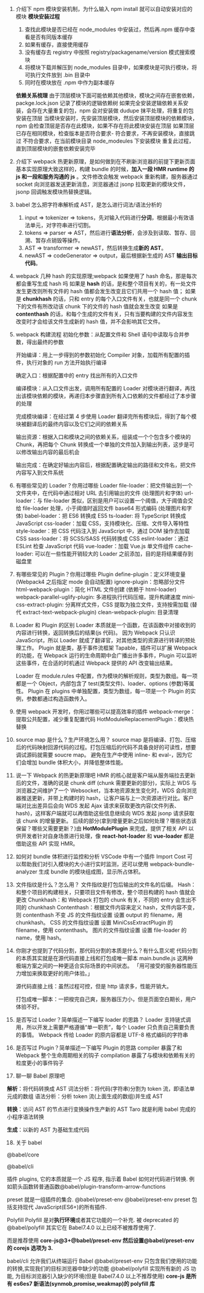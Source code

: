 1. 介绍下 npm 模块安装机制，为什么输入 npm install 就可以自动安装对应的模块
   **模块安装过程**

   1. 查找此模块是否已经在 node_modules 中安装过，然后再.npm 缓存中查看是否有同版本缓存
   2. 如果有缓存，直接使用缓存
   3. 没有缓存去 registry 中按照 registry/packagename/version 模式搜索模块
   4. 将模块下载并解压到 node_modules 目录中，如果模块是可执行模块，将可执行文件放到 .bin 目录中
   5. 同时在模块放在 .npm 中作为副本缓存

   **依赖关系梳理**
   由于顶层模块下面可能依赖其他模块，模块之间存在嵌套依赖，packge.lock.json 记录了模块的逻辑依赖树
   如果完全安装逻辑依赖关系安装，会存在大量重复的包，npm 会对安装做 dudupe 抹平处理，将重复的包安装在顶层
   当模块安装时，先安装顶层模块，然后安装顶层模块的依赖模块，npm 会检查顶层是否存在此模块，如果不存在将此模块安装在顶层
   如果顶层已存在相同模块，检查版本是否符合要求-
   符合要求，不再安装模块，直接跳过
   不符合要求，在当前模块目录 node_modeules 下安装模块
   重复此过程，直到顶层模块的嵌套依赖安装完毕

2. 介绍下 webpack 热更新原理，是如何做到在不刷新浏览器的前提下更新页面
   基本实现原理大致这样的，构建 bundle 的时候，**加入一段 HMR runtime 的 js 和一段和服务沟通的 js** 。文件修改会触发 webpack 重新构建，服务器通过 socket 向浏览器发送更新消息，浏览器通过 jsonp 拉取更新的模块文件，jsonp 回调触发模块热替换逻辑。

3. babel 怎么把字符串解析成 AST，是怎么进行词法/语法分析的
   1. input => tokenizer => tokens，先对输入代码进行**分词**，根据最小有效语法单元，对字符串进行切割。
   2. tokens => parser => AST，然后进行**语法分析**，会涉及到读取、暂存、回溯、暂存点销毁等操作。
   3. AST => transformer => newAST，然后转换生成**新的 AST**。
   4. newAST => codeGenerator => output，最后根据新生成的 AST **输出目标代码**。
4. webpack 几种 hash 的实现原理;webpack 如果使用了 hash 命名，那是每次都会重写生成 hash 吗
   如果是 **hash** 的话，是和整个项目有关的，有一处文件发生更改则所有文件的 hash 值都会发生改变且它们共用一个 hash 值；
   如果是 **chunkhash** 的话，只和 entry 的每个入口文件有关，也就是同一个 chunk 下的文件有所改动该 chunk 下的文件的 hash 值就会发生改变
   如果是 **contenthash** 的话，和每个生成的文件有关，只有当要构建的文件内容发生改变时才会给该文件生成新的 hash 值，并不会影响其它文件。
5. webpack 构建流程
   初始化参数：从配置文件和 Shell 语句中读取与合并参数，得出最终的参数

   开始编译：用上一步得到的参数初始化 Compiler 对象，加载所有配置的插件，执行对象的 run 方法开始执行编译

   确定入口：根据配置中的 entry 找出所有的入口文件

   编译模块：从入口文件出发，调用所有配置的 Loader 对模块进行翻译，再找出该模块依赖的模块，再递归本步骤直到所有入口依赖的文件都经过了本步骤的处理

   完成模块编译：在经过第 4 步使用 Loader 翻译完所有模块后，得到了每个模块被翻译后的最终内容以及它们之间的依赖关系

   输出资源：根据入口和模块之间的依赖关系，组装成一个个包含多个模块的 Chunk，再把每个 Chunk 转换成一个单独的文件加入到输出列表，这步是可以修改输出内容的最后机会

   输出完成：在确定好输出内容后，根据配置确定输出的路径和文件名，把文件内容写入到文件系统

6. 有哪些常见的 Loader？你用过哪些 Loader
   file-loader：把文件输出到一个文件夹中，在代码中通过相对 URL 去引用输出的文件 (处理图片和字体)
   url-loader：与 file-loader 类似，区别是用户可以设置一个阈值，大于阈值会交给 file-loader 处理，小于阈值时返回文件 base64 形式编码 (处理图片和字体)
   babel-loader：把 ES6 转换成 ES5
   ts-loader: 将 TypeScript 转换成 JavaScript
   css-loader：加载 CSS，支持模块化、压缩、文件导入等特性
   style-loader：把 CSS 代码注入到 JavaScript 中，通过 DOM 操作去加载 CSS
   sass-loader：将 SCSS/SASS 代码转换成 CSS
   eslint-loader：通过 ESLint 检查 JavaScript 代码
   vue-loader：加载 Vue.js 单文件组件
   cache-loader: 可以在一些性能开销较大的 Loader 之前添加，目的是将结果缓存到磁盘里
7. 有哪些常见的 Plugin？你用过哪些 Plugin
   define-plugin：定义环境变量 (Webpack4 之后指定 mode 会自动配置)
   ignore-plugin：忽略部分文件
   html-webpack-plugin：简化 HTML 文件创建 (依赖于 html-loader)
   webpack-parallel-uglify-plugin: 多进程执行代码压缩，提升构建速度
   mini-css-extract-plugin: 分离样式文件，CSS 提取为独立文件，支持按需加载 (替代 extract-text-webpack-plugin)
   clean-webpack-plugin: 目录清理
8. Loader 和 Plugin 的区别
   Loader 本质就是一个函数，在该函数中对接收到的内容进行转换，返回转换后的结果(js 代码)。
   因为 Webpack 只认识 JavaScript，所以 Loader 就成了翻译官，对其他类型的资源进行转译的预处理工作。
   Plugin 就是类，基于事件流框架 Tapable，插件可以扩展 Webpack 的功能，在 Webpack 运行的生命周期中会广播出许多事件，Plugin 可以监听这些事件，在合适的时机通过 Webpack 提供的 API 改变输出结果。

   Loader 在 module.rules 中配置，作为模块的解析规则，类型为数组。每一项都是一个 Object，内部包含了 test(类型文件)、loader、options (参数)等属性。
   Plugin 在 plugins 中单独配置，类型为数组，每一项是一个 Plugin 的实例，参数都通过构造函数传入。

9. 使用 webpack 开发时，你用过哪些可以提高效率的插件
   webpack-merge：提取公共配置，减少重复配置代码
   HotModuleReplacementPlugin：模块热替换
10. source map 是什么？生产环境怎么用？
    source map 是将编译、打包、压缩后的代码映射回源代码的过程。打包压缩后的代码不具备良好的可读性，想要调试源码就需要 soucre map。
    避免在生产中使用 inline- 和 eval-，因为它们会增加 bundle 体积大小，并降低整体性能。
11. 说一下 Webpack 的热更新原理吧
    HMR 的核心就是客户端从服务端拉去更新后的文件，准确的说是 chunk diff (chunk 需要更新的部分)，实际上 WDS 与浏览器之间维护了一个 Websocket，当本地资源发生变化时，WDS 会向浏览器推送更新，并带上构建时的 hash，让客户端与上一次资源进行对比。客户端对比出差异后会向 WDS 发起 Ajax 请求来获取更改内容(文件列表、hash)，这样客户端就可以再借助这些信息继续向 WDS 发起 jsonp 请求获取该 chunk 的增量更新。
    后续的部分(拿到增量更新之后如何处理？哪些状态该保留？哪些又需要更新？)由 **HotModulePlugin** 来完成，提供了相关 API 以供开发者针对自身场景进行处理，像 **react-hot-loader** 和 **vue-loader** 都是借助这些 API 实现 HMR。
12. 如何对 bundle 体积进行监控和分析
    VSCode 中有一个插件 Import Cost 可以帮助我们对引入模块的大小进行实时监测，还可以使用 webpack-bundle-analyzer 生成 bundle 的模块组成图，显示所占体积。
13. 文件指纹是什么？怎么用？
    文件指纹是打包后输出的文件名的后缀。
    Hash：和整个项目的构建相关，只要项目文件有修改，整个项目构建的 hash 值就会更改
    Chunkhash：和 Webpack 打包的 chunk 有关，不同的 entry 会生出不同的 chunkhash
    Contenthash：根据文件内容来定义 hash，文件内容不变，则 contenthash 不变
    JS 的文件指纹设置
    设置 output 的 filename，用 chunkhash。
    CSS 的文件指纹设置
    设置 MiniCssExtractPlugin 的 filename，使用 contenthash。
    图片的文件指纹设置
    设置 file-loader 的 name，使用 hash。
14. 你刚才也提到了代码分割，那代码分割的本质是什么？有什么意义呢
    代码分割的本质其实就是在源代码直接上线和打包成唯一脚本 main.bundle.js 这两种极端方案之间的一种更适合实际场景的中间状态。
    「用可接受的服务器性能压力增加来换取更好的用户体验。」

    源代码直接上线：虽然过程可控，但是 http 请求多，性能开销大。

    打包成唯一脚本：一把梭完自己爽，服务器压力小，但是页面空白期长，用户体验不好。

15. 是否写过 Loader？简单描述一下编写 loader 的思路？
    Loader 支持链式调用，所以开发上需要严格遵循“单一职责”，每个 Loader 只负责自己需要负责的事情。
    Webpack 传给 Loader 的原内容都是 UTF-8 格式编码的字符串
16. 是否写过 Plugin？简单描述一下编写 Plugin 的思路
    compiler 暴露了和 Webpack 整个生命周期相关的钩子
    compilation 暴露了与模块和依赖有关的粒度更小的事件钩子
17. 聊一聊 Babel 原理吧

**解析**：将代码转换成 AST
词法分析：将代码(字符串)分割为 token 流，即语法单元成的数组
语法分析：分析 token 流(上面生成的数组)并生成 AST

**转换**：访问 AST 的节点进行变换操作生产新的 AST
Taro 就是利用 babel 完成的小程序语法转换

**生成**：以新的 AST 为基础生成代码

18. 关于 babel

@babel/core

@babel/cli

插件 plugins, 它的本质就是一个 JS 程序, 指示着 Babel 如何对代码进行转换. 例如箭头函数转普通函数@babel/plugin-transform-arrow-functions

preset 就是一组插件的集合. @babel/preset-env
@babel/preset-env preset 包括支持现代 JavaScript(ES6+)的所有插件.

Polyfill
Polyfill 是对**执行环境**或者其它功能的一个补充. 被 deprecated 的@babel/polyfill 其实它在 Babel7.4.0 以上已经不被推荐使用了.

而是推荐使用 **core-js@3+@babel/preset-env 然后设置@babel/preset-env 的 corejs 选项为 3.**

babel/cli 允许我们从终端运行 Babel
@babel/preset-env 只包含我们使用的功能的转换,实现我们的目标浏览器中缺少的功能
@babel/polyfill 实现所有新的 JS 功能, 为目标浏览器引入缺少的环境(但是 Babel7.4.0 以上不推荐使用)
**core-js 是所有 es6es7 新语法(synmob,promise,weakmap)的 polyfill 库**
